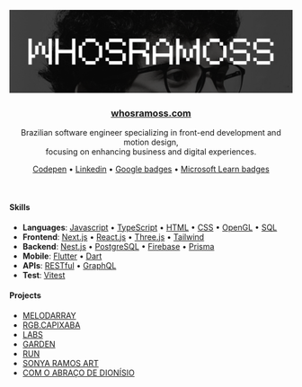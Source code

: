 <p align="center">
    <a href="https://www.davidobodo.com/" target="_blank"><img src="photo.png" /></a>
</p>
<h3 align='center'>
  <strong>
    <a href="https://www.davidobodo.com/" target="_blank">whosramoss.com</a>
  </strong>
</h3>
<p align="center">
    Brazilian software engineer specializing in front-end development and motion design,<br/>focusing on enhancing business and digital experiences.
</p> 
<p align="center">
  <a href="https://codepen.io/whosramoss">Codepen</a> •
  <a href="https://www.linkedin.com/in/whosramoss">Linkedin</a> •
  <a href="https://g.dev/whosramoss">Google badges</a> •
  <a href="https://learn.microsoft.com/en-us/users/whosramoss">Microsoft Learn badges</a>
</p>

&nbsp;

#### Skills
- **Languages**: [Javascript](https://developer.mozilla.org/pt-BR/docs/Web/JavaScript) • [TypeScript](https://www.typescriptlang.org/) • [HTML](https://developer.mozilla.org/pt-BR/docs/Web/HTML) • [CSS](https://developer.mozilla.org/pt-BR/docs/Web/CSS) • [OpenGL](https://www.opengl.org/) • [SQL](https://www.w3schools.com/sql/)
- **Frontend**: [Next.js](https://nextjs.org/) • [React.js](https://react.dev/) • [Three.js](https://threejs.org/) • [Tailwind](https://tailwindcss.com/)
- **Backend**: [Nest.js](https://nestjs.com/) • [PostgreSQL](https://www.postgresql.org/) • [Firebase](https://firebase.google.com/?hl=pt-br) • [Prisma](https://www.prisma.io/)
- **Mobile**: [Flutter](https://flutter.dev/) • [Dart](https://dart.dev/)
- **APIs**: [RESTful](https://aws.amazon.com/pt/what-is/restful-api/) • [GraphQL](https://graphql.org/)
- **Test**: [Vitest](https://vitest.dev/)


#### Projects 
- [MELODARRAY](https://melodarray.com)
- [RGB.CAPIXABA](https://rgbcapixaba.com)
- [LABS](https://labs.whosramoss.com)
- [GARDEN](https://garden.whosramoss.com)
- [RUN](https://run.whosramoss.com)
- [SONYA RAMOS ART](https://sonyaramos.art)
- [COM O ABRAÇO DE DIONÍSIO](http://comoabracodedionisio.com/)
